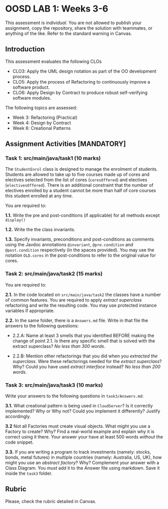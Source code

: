 # OOSD LAB 1: Weeks 3-6

This assessment is _individual_. You are not allowed to publish your assignment, copy the repository, share the solution with teammates, or anything of the like. Refer to the standard warning in Canvas.



## Introduction
This assessment evaluates the following CLOs

- CLO3: Apply the UML design notation as part of the OO development process.
- CLO5: Apply the process of Refactoring to continuously improve a software product.
- CLO6: Apply Design by Contract to produce robust self-verifying software modules.


The following topics are assessed:

- Week 3: Refactoring (Practical)
- Week 4: Design by Contract
- Week 6: Creational Patterns




## Assignment Activities [MANDATORY]

### Task 1: src/main/java/task1 (10 marks)

The `StudentEnrol` class is designed to manage the enrolment of students. Students are allowed to take up to five courses made up of cores and electives selected from the list of cores (`coresOffered`) and electives (`electivesOffered`). There is an additional constraint that the number of electives enrolled by a student cannot be more than half of core courses this student enrolled at any time.  

You are required to:
 
 **1.1.** Write the pre and post-conditions (if applicable) for all methods except `display()`
 
 **1.2.** Write the the class invariants. 
 
 **1.3.** Specify invariants, preconditions and post-conditions as comments using the Javdoc annotations `@invariant`, `@pre.condition` and `@post.condition` respectively (in the spaces provided). You may use the notation `OLD.cores` in the post-conditions to refer to the original value for cores.    




### Task 2: src/main/java/task2 (15 marks)

You are required to:

**2.1.** In the code located on `src/main/java/task2` the classes have a number of common features. You are required to apply _extract superclass_ refactoring and write the resulting code. You may use protected instance variables if appropriate.

**2.2.** In the same folder, there is a `Answers.md` file. Write in that file the answers to the following questions:

  * 2.2.A: Name at least 3 smells that you identified BEFORE making the change of point 2.1. Is there any specific smell that is solved with the extract superclass? _No less than 300 words_.
  
  * 2.2.B: Mention other refactorings that you did when you _extracted the superclass_. Were these refactorings needed for the _extract superclass_? Why? Could you have used _extract interface_ instead? _No less than 200 words_.




### Task 3: src/main/java/task3 (10 marks)

Write your answers to the following questions in `task3/Answers.md`:

**3.1.** What creational pattern is being used in `CloudServer`? Is it correctly implemented? Why or Why not? Could you implement it differently? Justify accordingly. 

**3.2** Not all Factories must create visual objects. What might you use a Factory to create? Why? Find a real-world example and explain why it is correct using it there. Your answer your have at least 500 words _without_ the code snippet.

**3.3.** If you are writing a program to track investments (namely: stocks, bonds, metal futures) in multiple countries (namely: Australia, US, UK), how might you use an _abstract factory_? Why? Complement your answer with a Class Diagram. You _must_ add it to the Answer file using markdown. Save it inside the `task3` folder.




## Rubric

Please, check the rubric detailed in Canvas.